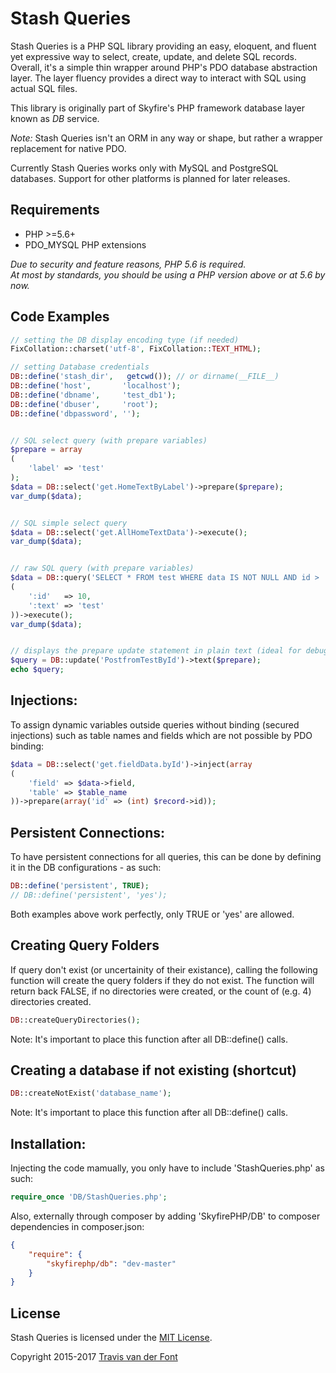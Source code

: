# Stash Queries

Stash Queries is a PHP SQL library providing an easy, eloquent, and fluent yet expressive way to select, create, update, and delete SQL records. Overall, it's a simple thin wrapper around PHP's PDO database abstraction layer. The layer fluency provides a direct way to interact with SQL using actual SQL files.

This library is originally part of Skyfire's PHP framework database layer known as *DB* service.

_Note:_ Stash Queries isn't an ORM in any way or shape, but rather a wrapper replacement for native PDO.

Currently Stash Queries works only with MySQL and PostgreSQL databases. Support for other platforms is planned for later releases.

## Requirements

- PHP >=5.6+
- PDO_MYSQL PHP extensions

*Due to security and feature reasons, PHP 5.6 is required.*
<br/>*At most by standards, you should be using a PHP version above or at 5.6 by now.*

## Code Examples

```php
// setting the DB display encoding type (if needed)
FixCollation::charset('utf-8', FixCollation::TEXT_HTML);

// setting Database credentials
DB::define('stash_dir',   getcwd()); // or dirname(__FILE__)
DB::define('host',       'localhost');
DB::define('dbname',     'test_db1');
DB::define('dbuser',     'root');
DB::define('dbpassword', '');


// SQL select query (with prepare variables)
$prepare = array
(
    'label' => 'test'
);
$data = DB::select('get.HomeTextByLabel')->prepare($prepare);
var_dump($data);


// SQL simple select query
$data = DB::select('get.AllHomeTextData')->execute();
var_dump($data);


// raw SQL query (with prepare variables)
$data = DB::query('SELECT * FROM test WHERE data IS NOT NULL AND id > :count AND data != :text', array
(
    ':id'   => 10,
    ':text' => 'test'
))->execute();
var_dump($data);


// displays the prepare update statement in plain text (ideal for debugging queries)
$query = DB::update('PostfromTestById')->text($prepare);
echo $query;
```

## Injections:

To assign dynamic variables outside queries without binding (secured injections) such as table names and fields which are not possible by PDO binding:
```php
$data = DB::select('get.fieldData.byId')->inject(array
(
    'field' => $data->field,
    'table' => $table_name
))->prepare(array('id' => (int) $record->id));
```

## Persistent Connections:

To have persistent connections for all queries, this can be done by defining it in the DB configurations - as such:
```php
DB::define('persistent', TRUE);
// DB::define('persistent', 'yes');
```
Both examples above work perfectly, only TRUE or 'yes' are allowed.


## Creating Query Folders

If query don't exist (or uncertainity of their existance), calling the following function will create the query folders if they do not exist. The function will return back FALSE, if no directories were created, or the count of (e.g. 4) directories created.
```php
DB::createQueryDirectories();
```
Note: It's important to place this function after all DB::define() calls.


## Creating a database if not existing (shortcut)
```php
DB::createNotExist('database_name');
```
Note: It's important to place this function after all DB::define() calls.


## Installation:
Injecting the code mamually, you only have to include 'StashQueries.php' as such:
```php
require_once 'DB/StashQueries.php';
```
Also, externally through composer by adding 'SkyfirePHP/DB' to composer dependencies in composer.json:
```json
{
    "require": {
        "skyfirephp/db": "dev-master"
    }
}
```

## License

Stash Queries is licensed under the [MIT License](http://opensource.org/licenses/MIT).

Copyright 2015-2017 [Travis van der Font](http://travisfont.com)
